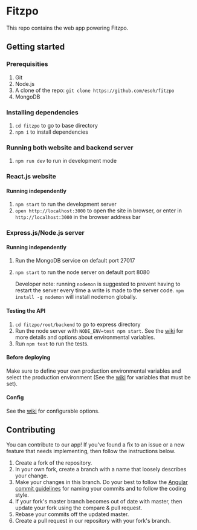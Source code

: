 # Fitzpo
This repo contains the web app powering Fitzpo.

## Getting started

### Prerequisities
1. Git
1. Node.js
1. A clone of the repo: `git clone https://github.com/esoh/fitzpo`
1. MongoDB

### Installing dependencies
1. `cd fitzpo` to go to base directory
1. `npm i` to install dependencies

### Running both website and backend server
1. `npm run dev` to run in development mode

### React.js website
#### Running independently
1. `npm start` to run the development server
1. `open http://localhost:3000` to open the site in browser, or enter in `http://localhost:3000` in the browser address bar

### Express.js/Node.js server
#### Running independently
1. Run the MongoDB service on default port 27017
1. `npm start` to run the node server on default port 8080

    Developer note: running `nodemon` is suggested to prevent having to restart the server every time a write is made to the server code. `npm install -g nodemon` will install nodemon globally.

#### Testing the API
1. `cd fitzpo/root/backend` to go to express directory
1. Run the node server with `NODE_ENV=test npm start`. See the [wiki](https://github.com/esoh/fitzpo/wiki/Environments,-Secrets,-and-Keys) for more details and options about environmental variables.
1. Run `npm test` to run the tests.

#### Before deploying
Make sure to define your own production environmental variables and select the production environment (See the [wiki](https://github.com/esoh/fitzpo/wiki/Environments,-Secrets,-and-Keys#production-environment) for variables that must be set).

#### Config
See the [wiki](https://github.com/esoh/fitzpo/wiki/Environments,-Secrets,-and-Keys) for configurable options.

## Contributing
You can contribute to our app! If you've found a fix to an issue or a new feature that needs implementing, then follow the instructions below.

1. Create a fork of the repository.
1. In your own fork, create a branch with a name that loosely describes your change.
1. Make your changes in this branch. Do your best to follow the [Angular commit guidelines](https://github.com/angular/angular.js/blob/master/DEVELOPERS.md#commits) for naming your commits and to follow the coding style.
1. If your fork's master branch becomes out of date with master, then update your fork using the compare & pull request.
1. Rebase your commits off the updated master.
1. Create a pull request in our repository with your fork's branch.